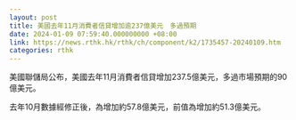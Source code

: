 ```yaml
---
layout: post
title: 美國去年11月消費者信貸增加逾237億美元　多過預期
date: 2024-01-09 07:59:40.000000000 +08:00
link: https://news.rthk.hk/rthk/ch/component/k2/1735457-20240109.htm
categories: rthk
---
```


美國聯儲局公布，美國去年11月消費者信貸增加237.5億美元，多過市場預期的90億美元。

去年10月數據經修正後，為增加約57.8億美元，前值為增加約51.3億美元。
